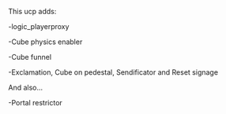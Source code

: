 This ucp adds:

-logic_playerproxy

-Cube physics enabler

-Cube funnel

-Exclamation, Cube on pedestal, Sendificator and Reset signage

And also...

-Portal restrictor
